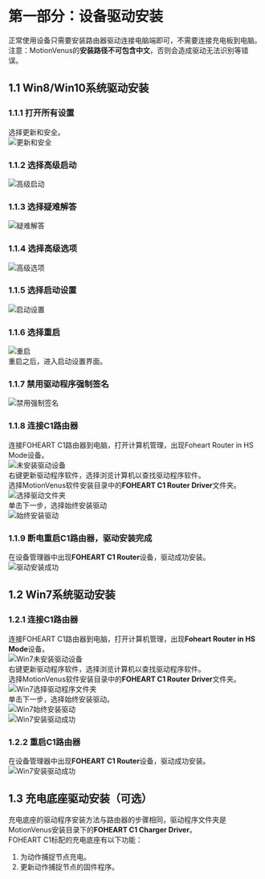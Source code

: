 # 第一部分：设备驱动安装
正常使用设备只需要安装路由器驱动连接电脑端即可，不需要连接充电板到电脑。<br>
注意：MotionVenus的**安装路径不可包含中文**，否则会造成驱动无法识别等错误。

## 1.1 Win8/Win10系统驱动安装
### 1.1.1 打开所有设置
选择更新和安全。<br>
![更新和安全](https://raw.githubusercontent.com/FOHEART/MotionVenusHelp/v1.3.4/img/updateNsecure.png)
### 1.1.2 选择高级启动
![高级启动](https://raw.githubusercontent.com/FOHEART/MotionVenusHelp/v1.3.4/img/mordenstartup.png)
### 1.1.3 选择疑难解答
![疑难解答](https://raw.githubusercontent.com/FOHEART/MotionVenusHelp/v1.3.4/img/troubleshooting.png)
### 1.1.4 选择高级选项
![高级选项](https://raw.githubusercontent.com/FOHEART/MotionVenusHelp/v1.3.4/img/advanceOptions.png)
### 1.1.5 选择启动设置
![启动设置](https://raw.githubusercontent.com/FOHEART/MotionVenusHelp/v1.3.4/img/startupconfig.png)
### 1.1.6 选择重启
![重启](https://raw.githubusercontent.com/FOHEART/MotionVenusHelp/v1.3.4/img/reboot.png)<br>
重启之后，进入启动设置界面。
### 1.1.7 禁用驱动程序强制签名
![禁用强制签名](https://raw.githubusercontent.com/FOHEART/MotionVenusHelp/v1.3.4/img/disablemandatorysignature.png)
### 1.1.8 连接C1路由器
连接FOHEART C1路由器到电脑，打开计算机管理，出现Foheart Router in HS Mode设备。<br>
![未安装驱动设备](https://raw.githubusercontent.com/FOHEART/MotionVenusHelp/v1.3.4/img/uninstalleddrivingdevice.png)<br>
右键更新驱动程序软件，选择浏览计算机以查找驱动程序软件。<br>
选择MotionVenus软件安装目录中的**FOHEART C1 Router Driver**文件夹。<br>
![选择驱动文件夹](https://raw.githubusercontent.com/FOHEART/MotionVenusHelp/v1.3.4/img/selectdriverfolder.png)<br>
单击下一步，选择始终安装驱动<br>
![始终安装驱动](https://raw.githubusercontent.com/FOHEART/MotionVenusHelp/v1.3.4/img/Alwaysinstallthedriver.png)
### 1.1.9 断电重启C1路由器，驱动安装完成
在设备管理器中出现**FOHEART C1 Router**设备，驱动成功安装。<br>
![驱动安装成功](https://raw.githubusercontent.com/FOHEART/MotionVenusHelp/v1.3.4/img/driveinstallationsuccess.png)
## 1.2 Win7系统驱动安装
### 1.2.1 连接C1路由器
连接FOHEART C1路由器到电脑，打开计算机管理，出现**Foheart Router in HS Mode**设备。<br>
![Win7未安装驱动设备](https://raw.githubusercontent.com/FOHEART/MotionVenusHelp/v1.3.4/img/win7Uninstalleddrivingdevice.png)<br>
右键更新驱动程序软件，选择浏览计算机以查找驱动程序软件。<br>
选择MotionVenus软件安装目录中的**FOHEART C1 Router Driver**文件夹。<br>
![Win7选择驱动程序文件夹](https://raw.githubusercontent.com/FOHEART/MotionVenusHelp/v1.3.4/img/win7Selectdriverfolder.png)<br>
单击下一步，选择始终安装驱动。<br>
![Win7始终安装驱动](https://raw.githubusercontent.com/FOHEART/MotionVenusHelp/v1.3.4/img/win7Alwaysinstalldriver.png)<br>
![Win7安装驱动成功](https://raw.githubusercontent.com/FOHEART/MotionVenusHelp/v1.3.4/img/win7Installationdrivesuccess.png)<br>
### 1.2.2 重启C1路由器
在设备管理器中出现**FOHEART C1 Router**设备，驱动成功安装。<br>
![Win7安装驱动成功](https://raw.githubusercontent.com/FOHEART/MotionVenusHelp/v1.3.4/img/win7Installationdrivesuccess2.png)
## 1.3 充电底座驱动安装（可选）
充电底座的驱动程序安装方法与路由器的步骤相同，驱动程序文件夹是MotionVenus安装目录下的**FOHEART C1 Charger Driver**。<br>
FOHEART C1标配的充电底座有以下功能：<br>
1. 为动作捕捉节点充电。
2. 更新动作捕捉节点的固件程序。
